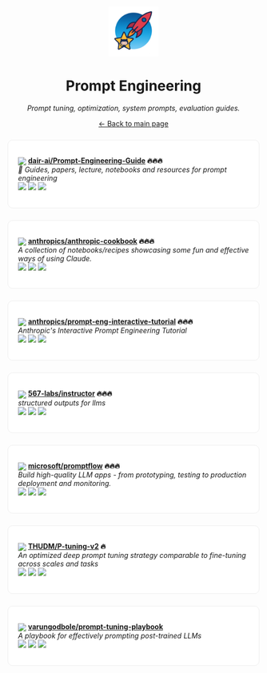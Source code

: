 <p align="center"><img src="../assets/awesome-logo.png" width="100" alt="Awesome Repos"/></p>
<h1 align="center">Prompt Engineering</h1>
<p align="center"><i>Prompt tuning, optimization, system prompts, evaluation guides.</i></p>

<p align="center"><a href="../README.md">← Back to main page</a></p>

<div align="left" style="border:1px solid #eee; border-radius:10px; padding:18px 20px; margin:24px 0; background:#fff;">

<img src="https://avatars.githubusercontent.com/u/30384625?v=4" width="32" style="vertical-align:middle;"/> <strong><a href="https://github.com/dair-ai/Prompt-Engineering-Guide">dair-ai/Prompt-Engineering-Guide</a> 🔥🔥🔥</strong><br/>
<em>🐙 Guides, papers, lecture, notebooks and resources for prompt engineering</em><br/>
<span>
<a href="https://github.com/dair-ai/Prompt-Engineering-Guide/stargazers"><img src="https://img.shields.io/github/stars/dair-ai/Prompt-Engineering-Guide?style=flat-square&labelColor=343b41"></a>
<a href="https://github.com/dair-ai/Prompt-Engineering-Guide/network/members"><img src="https://img.shields.io/github/forks/dair-ai/Prompt-Engineering-Guide?style=flat-square&labelColor=343b41"></a>
<a href="https://github.com/dair-ai/Prompt-Engineering-Guide/commits"><img src="https://img.shields.io/github/last-commit/dair-ai/Prompt-Engineering-Guide?style=flat-square&labelColor=343b41"></a>
</span>
</div>

<div align="left" style="border:1px solid #eee; border-radius:10px; padding:18px 20px; margin:24px 0; background:#fff;">

<img src="https://avatars.githubusercontent.com/u/76263028?v=4" width="32" style="vertical-align:middle;"/> <strong><a href="https://github.com/anthropics/anthropic-cookbook">anthropics/anthropic-cookbook</a> 🔥🔥🔥</strong><br/>
<em>A collection of notebooks/recipes showcasing some fun and effective ways of using Claude.</em><br/>
<span>
<a href="https://github.com/anthropics/anthropic-cookbook/stargazers"><img src="https://img.shields.io/github/stars/anthropics/anthropic-cookbook?style=flat-square&labelColor=343b41"></a>
<a href="https://github.com/anthropics/anthropic-cookbook/network/members"><img src="https://img.shields.io/github/forks/anthropics/anthropic-cookbook?style=flat-square&labelColor=343b41"></a>
<a href="https://github.com/anthropics/anthropic-cookbook/commits"><img src="https://img.shields.io/github/last-commit/anthropics/anthropic-cookbook?style=flat-square&labelColor=343b41"></a>
</span>
</div>

<div align="left" style="border:1px solid #eee; border-radius:10px; padding:18px 20px; margin:24px 0; background:#fff;">

<img src="https://avatars.githubusercontent.com/u/76263028?v=4" width="32" style="vertical-align:middle;"/> <strong><a href="https://github.com/anthropics/prompt-eng-interactive-tutorial">anthropics/prompt-eng-interactive-tutorial</a> 🔥🔥🔥</strong><br/>
<em>Anthropic's Interactive Prompt Engineering Tutorial</em><br/>
<span>
<a href="https://github.com/anthropics/prompt-eng-interactive-tutorial/stargazers"><img src="https://img.shields.io/github/stars/anthropics/prompt-eng-interactive-tutorial?style=flat-square&labelColor=343b41"></a>
<a href="https://github.com/anthropics/prompt-eng-interactive-tutorial/network/members"><img src="https://img.shields.io/github/forks/anthropics/prompt-eng-interactive-tutorial?style=flat-square&labelColor=343b41"></a>
<a href="https://github.com/anthropics/prompt-eng-interactive-tutorial/commits"><img src="https://img.shields.io/github/last-commit/anthropics/prompt-eng-interactive-tutorial?style=flat-square&labelColor=343b41"></a>
</span>
</div>

<div align="left" style="border:1px solid #eee; border-radius:10px; padding:18px 20px; margin:24px 0; background:#fff;">

<img src="https://avatars.githubusercontent.com/u/152629781?v=4" width="32" style="vertical-align:middle;"/> <strong><a href="https://github.com/567-labs/instructor">567-labs/instructor</a> 🔥🔥🔥</strong><br/>
<em>structured outputs for llms </em><br/>
<span>
<a href="https://github.com/567-labs/instructor/stargazers"><img src="https://img.shields.io/github/stars/567-labs/instructor?style=flat-square&labelColor=343b41"></a>
<a href="https://github.com/567-labs/instructor/network/members"><img src="https://img.shields.io/github/forks/567-labs/instructor?style=flat-square&labelColor=343b41"></a>
<a href="https://github.com/567-labs/instructor/commits"><img src="https://img.shields.io/github/last-commit/567-labs/instructor?style=flat-square&labelColor=343b41"></a>
</span>
</div>

<div align="left" style="border:1px solid #eee; border-radius:10px; padding:18px 20px; margin:24px 0; background:#fff;">

<img src="https://avatars.githubusercontent.com/u/6154722?v=4" width="32" style="vertical-align:middle;"/> <strong><a href="https://github.com/microsoft/promptflow">microsoft/promptflow</a> 🔥🔥🔥</strong><br/>
<em>Build high-quality LLM apps - from prototyping, testing to production deployment and monitoring.</em><br/>
<span>
<a href="https://github.com/microsoft/promptflow/stargazers"><img src="https://img.shields.io/github/stars/microsoft/promptflow?style=flat-square&labelColor=343b41"></a>
<a href="https://github.com/microsoft/promptflow/network/members"><img src="https://img.shields.io/github/forks/microsoft/promptflow?style=flat-square&labelColor=343b41"></a>
<a href="https://github.com/microsoft/promptflow/commits"><img src="https://img.shields.io/github/last-commit/microsoft/promptflow?style=flat-square&labelColor=343b41"></a>
</span>
</div>

<div align="left" style="border:1px solid #eee; border-radius:10px; padding:18px 20px; margin:24px 0; background:#fff;">

<img src="https://avatars.githubusercontent.com/u/48590610?v=4" width="32" style="vertical-align:middle;"/> <strong><a href="https://github.com/THUDM/P-tuning-v2">THUDM/P-tuning-v2</a> 🔥</strong><br/>
<em>An optimized deep prompt tuning strategy comparable to fine-tuning across scales and tasks</em><br/>
<span>
<a href="https://github.com/THUDM/P-tuning-v2/stargazers"><img src="https://img.shields.io/github/stars/THUDM/P-tuning-v2?style=flat-square&labelColor=343b41"></a>
<a href="https://github.com/THUDM/P-tuning-v2/network/members"><img src="https://img.shields.io/github/forks/THUDM/P-tuning-v2?style=flat-square&labelColor=343b41"></a>
<a href="https://github.com/THUDM/P-tuning-v2/commits"><img src="https://img.shields.io/github/last-commit/THUDM/P-tuning-v2?style=flat-square&labelColor=343b41"></a>
</span>
</div>

<div align="left" style="border:1px solid #eee; border-radius:10px; padding:18px 20px; margin:24px 0; background:#fff;">

<img src="https://avatars.githubusercontent.com/u/1061099?v=4" width="32" style="vertical-align:middle;"/> <strong><a href="https://github.com/varungodbole/prompt-tuning-playbook">varungodbole/prompt-tuning-playbook</a> </strong><br/>
<em>A playbook for effectively prompting post-trained LLMs</em><br/>
<span>
<a href="https://github.com/varungodbole/prompt-tuning-playbook/stargazers"><img src="https://img.shields.io/github/stars/varungodbole/prompt-tuning-playbook?style=flat-square&labelColor=343b41"></a>
<a href="https://github.com/varungodbole/prompt-tuning-playbook/network/members"><img src="https://img.shields.io/github/forks/varungodbole/prompt-tuning-playbook?style=flat-square&labelColor=343b41"></a>
<a href="https://github.com/varungodbole/prompt-tuning-playbook/commits"><img src="https://img.shields.io/github/last-commit/varungodbole/prompt-tuning-playbook?style=flat-square&labelColor=343b41"></a>
</span>
</div>

